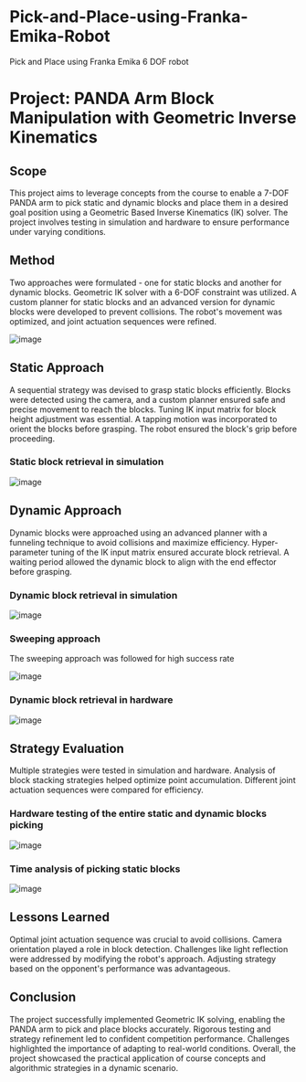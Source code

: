 # Pick-and-Place-using-Franka-Emika-Robot
Pick and Place using Franka Emika 6 DOF robot

# Project: PANDA Arm Block Manipulation with Geometric Inverse Kinematics

## Scope

This project aims to leverage concepts from the course to enable a 7-DOF PANDA arm to pick static and dynamic blocks and place them in a desired goal position using a Geometric Based Inverse Kinematics (IK) solver. The project involves testing in simulation and hardware to ensure performance under varying conditions.

## Method

Two approaches were formulated - one for static blocks and another for dynamic blocks. Geometric IK solver with a 6-DOF constraint was utilized. A custom planner for static blocks and an advanced version for dynamic blocks were developed to prevent collisions. The robot's movement was optimized, and joint actuation sequences were refined.

![image](https://github.com/Saibernard/Pick-and-Place-using-Franka-Emika-Robot/assets/112599512/0cd43571-6039-49b2-be04-a3f82819c86d)


## Static Approach

A sequential strategy was devised to grasp static blocks efficiently. Blocks were detected using the camera, and a custom planner ensured safe and precise movement to reach the blocks. Tuning IK input matrix for block height adjustment was essential. A tapping motion was incorporated to orient the blocks before grasping. The robot ensured the block's grip before proceeding.

### Static block retrieval in simulation

![image](https://github.com/Saibernard/Pick-and-Place-using-Franka-Emika-Robot/assets/112599512/9737e741-f1e4-495d-b809-f312ba2d5fa1)


## Dynamic Approach

Dynamic blocks were approached using an advanced planner with a funneling technique to avoid collisions and maximize efficiency. Hyper-parameter tuning of the IK input matrix ensured accurate block retrieval. A waiting period allowed the dynamic block to align with the end effector before grasping.

### Dynamic block retrieval in simulation

![image](https://github.com/Saibernard/Pick-and-Place-using-Franka-Emika-Robot/assets/112599512/76f79e59-8c16-4893-8117-409bb9e0edcb)

### Sweeping approach

The sweeping approach was followed for high success rate

![image](https://github.com/Saibernard/Pick-and-Place-using-Franka-Emika-Robot/assets/112599512/a9344317-762d-4b51-aace-f12ae5367bfb)


### Dynamic block retrieval in hardware

![image](https://github.com/Saibernard/Pick-and-Place-using-Franka-Emika-Robot/assets/112599512/113d32bb-3ad6-48be-824e-a05853098b16)



## Strategy Evaluation

Multiple strategies were tested in simulation and hardware. Analysis of block stacking strategies helped optimize point accumulation. Different joint actuation sequences were compared for efficiency.

### Hardware testing of the entire static and dynamic blocks picking

![image](https://github.com/Saibernard/Pick-and-Place-using-Franka-Emika-Robot/assets/112599512/fefe5814-ffde-4483-8917-7130aac7fceb)

### Time analysis of picking static blocks

![image](https://github.com/Saibernard/Pick-and-Place-using-Franka-Emika-Robot/assets/112599512/9ac777e9-5a2b-49c0-b524-a110b81e90df)


## Lessons Learned

Optimal joint actuation sequence was crucial to avoid collisions. Camera orientation played a role in block detection. Challenges like light reflection were addressed by modifying the robot's approach. Adjusting strategy based on the opponent's performance was advantageous.

## Conclusion

The project successfully implemented Geometric IK solving, enabling the PANDA arm to pick and place blocks accurately. Rigorous testing and strategy refinement led to confident competition performance. Challenges highlighted the importance of adapting to real-world conditions. Overall, the project showcased the practical application of course concepts and algorithmic strategies in a dynamic scenario.


